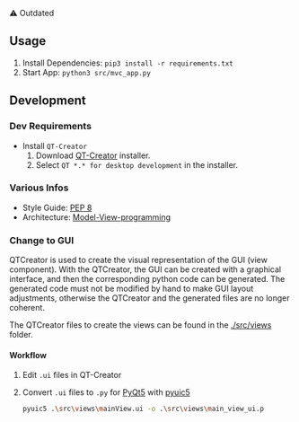 :warning: Outdated

## Usage
1. Install Dependencies: ```pip3 install -r requirements.txt```
2. Start App: ```python3 src/mvc_app.py```

## Development

### Dev Requirements

- Install `QT-Creator`
  1. Download [QT-Creator](https://www.qt.io/product/development-tools) installer.
  2. Select `QT *.* for desktop development` in the installer.

### Various Infos

- Style Guide: [PEP 8](https://www.python.org/dev/peps/pep-0008/)
- Architecture: [Model-View-programming](https://doc.qt.io/qt-5/model-view-programming.html)

### Change to GUI

QTCreator is used to create the visual representation of the GUI (view component). With the QTCreator, the GUI can be created with a graphical interface, and then the corresponding python code can be generated. The generated code must not be modified by hand to make GUI layout adjustments, otherwise the QTCreator and the generated files are no longer coherent.

The QTCreator files to create the views can be found in the [./src/views](./src/views) folder.

#### Workflow

1. Edit `.ui` files in QT-Creator
2. Convert `.ui` files to `.py` for [PyQt5](https://pypi.org/project/PyQt5/) with [pyuic5](https://pypi.org/project/pyuic5-tool/)

    ```bash
    pyuic5 .\src\views\mainView.ui -o .\src\views\main_view_ui.p
    ```
